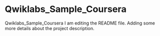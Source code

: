 # Qwiklabs_Sample_Coursera
Qwiklabs_Sample_Coursera
I am editing the README file. Adding some more details about the project description.
